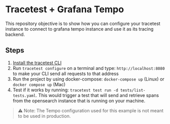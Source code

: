 # Tracetest + Grafana Tempo

This repository objective is to show how you can configure your tracetest instance to connect to grafana tempo instance and use it as its tracing backend.

## Steps

1. [Install the tracetest CLI](https://github.com/kubeshop/tracetest/blob/main/docs/installing.md#cli-installation)
2. Run `tracetest configure` on a terminal and type: `http://localhost:8080` to make your CLI send all requests to that address
3. Run the project by using docker-compose: `docker-compose up` (Linux) or `docker compose up` (Mac)
4. Test if it works by running: `tracetest test run -d tests/list-tests.yaml`. This would trigger a test that will send and retrieve spans from the opensearch instance that is running on your machine.

> :warning: Note: The Tempo configuration used for this example is not meant to be used in production.
